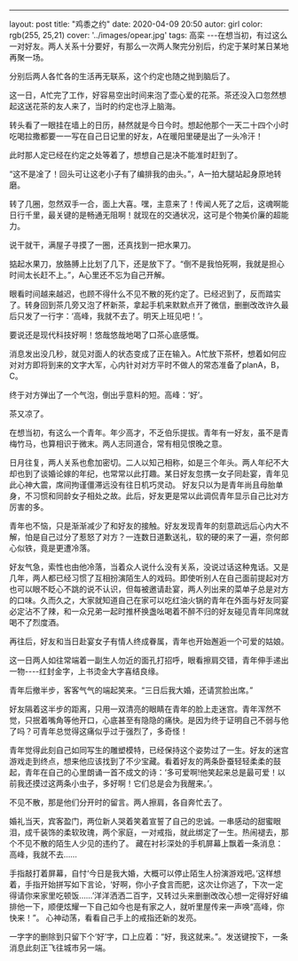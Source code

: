 ---
layout: post
title: "鸡黍之约"
date: 2020-04-09 20:50
autor: girl
color: rgb(255, 25,21)
cover: '../images/opear.jpg'
tags: 高栾
---在想当初，有过这么一对好友。两人关系十分要好，有那么一次两人聚完分别后，约定于某时某日某地再聚一场。

分别后两人各忙各的生活再无联系，这个约定也随之抛到脑后了。

这一日，A忙完了工作，好容易空出时间来泡了壶心爱的花茶。茶还没入口忽然想起这送花茶的友人来了，当时的约定也浮上脑海。

转头看了一眼挂在墙上的日历，赫然就是今日今时。想起他那个一天二十四个小时吃喝拉撒都要一一写在自己日记里的好友，A在暖阳里硬是出了一头冷汗！

此时那人定已经在约定之处等着了，想想自己是决不能准时赶到了。

“这不是凎了！回头可让这老小子有了编排我的由头。”，A一拍大腿站起身原地转磨。

转了几圈，忽然双手一合，面上大喜。嘿，主意来了！传闻人死了之后，这魂啊能日行千里，最关键的是畅通无阻啊！就现在的交通状况，这可是个物美价廉的超能力。

说干就干，满屋子寻摸了一圈，还真找到一把水果刀。

掂起水果刀，放胳膊上比划了几下，还是放下了。“倒不是我怕死啊，我就是担心时间太长赶不上。”，A心里还不忘为自己开解。

眼看时间越来越迟，也顾不得什么不见不散的死约定了。已经迟到了，反而踏实了。转身回到茶几旁又泡了杯新茶，拿起手机来默默点开了微信，删删改改许久最后只发了一行字：‘高峰，我就不去了。明天上班见吧！’。

要说还是现代科技好啊！悠哉悠哉地喝了口茶心底感慨。

消息发出没几秒，就见对面人的状态变成了正在输入。A忙放下茶杯，想着如何应对对方即将到来的文字大军，心内针对对方平时不做人的常态准备了planA，B，C。

终于对方弹出了一个气泡，倒出乎意料的短。高峰：‘好’。

茶又凉了。





在想当初，有这么一个青年。年少高才，不乏伯乐提拔。青年有一好友，虽不是青梅竹马，也算相识于微末。两人志同道合，常有相见恨晚之意。

日月往复，两人关系也愈加密切。二人以知己相称，如是三个年头。两人年纪不大却也到了谈婚论嫁的年纪，也常常以此打趣。某日好友忽携一女子同赴宴，青年见此心神大震，席间拘谨僵滞远没有往日机巧灵动。
好友只以为是青年尚且母胎单身，不习惯和同龄女子相处之故。此后，好友更是常以此调侃青年显示自己比对方厉害的多。

青年也不恼，只是渐渐减少了和好友的接触。好友发现青年的刻意疏远后心内大不解，怕是自己过分了惹怒了对方？一连数日道歉送礼，软的硬的来了一遍，奈何郎心似铁，竟是更遭冷落。

好友气急，索性也由他冷落，当着众人说什么没有关系，没说过话这种鬼话。又是几年，两人都已经习惯了互相扮演陌生人的戏码。即使听别人在自己面前提起对方也可以眼不眨心不跳的说不认识，但每被邀请赴宴，两人列出来的菜单子总是对方的口味。久而久之，大家就知道自己在家可以吃红油火锅的青年在外面与好友同宴必定沾不了辣，和一众兄弟一起时推杯换盏吆喝着不醉不归的好友碰见青年同席就喝不了烈度酒。

再往后，好友和当日赴宴女子有情人终成眷属，青年也开始邂逅一个可爱的姑娘。

这一日两人如往常端着一副生人勿近的面孔打招呼，眼看擦肩交错，青年伸手递出一物----红封金字，上书烫金大字喜结良缘。

青年后撤半步，客客气气的端起笑来。“三日后我大婚，还请赏脸出席。”

好友隔着这半步的距离，只用一双清亮的眼睛在青年的脸上走迷宫。青年浑然不觉，只抿着嘴角等他开口，心底甚至有隐隐的痛快。是因为终于证明自己不弱与他了吗？可青年总觉得这痛似乎过于强烈了，多奇怪！

青年觉得此刻自己如同写生的雕塑模特，已经保持这个姿势过了一生。好友的迷宫游戏走到终点，想来他应该找到了不少宝藏。看着好友的两条卧蚕轻轻柔柔的鼓起，青年在自己的心里朗诵一首不成文的诗：‘多可爱啊!他笑起来总是最可爱！以前我还摸过这两条小虫子，多好啊！它们总是会为我醒来。’。

不见不散，那是他们分开时的留言。两人擦肩，各自奔忙去了。

婚礼当天，宾客盈门，两位新人哭着笑着宣誓了自己的忠诚。一串感动的甜蜜眼泪，成千装饰的柔软玫瑰，两个家庭，一对戒指，就此绑定了一生。热闹褪去，那个不见不散的陌生人少见的违约了。
藏在衬衫深处的手机屏幕上飘着一条消息：高峰，我就不去……

手指敲打着屏幕，自忖‘今日是我大婚，大概可以停止陌生人扮演游戏吧。’这样想着，手指开始拼写如下言论，‘好啊，你小子食言而肥，这次让你逃了，下次一定得请你来家里吃顿饭……’洋洋洒洒二百字，又转过头来删删改改心想一定得好好编排他一下，顺便炫耀一下自己如今也是有家之人，就听里屋传来一声唤“高峰，你快来！”。
心神动荡，看看自己手上的戒指还新的发亮。

一字字的删除到只留下个‘好’字，口上应着：“好，我这就来。”。发送键按下，一条消息此刻正飞往城市另一端。



